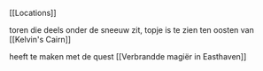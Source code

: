 [[Locations]]

toren die deels onder de sneeuw zit, topje is te zien ten oosten van [[Kelvin's Cairn]]

heeft te maken met de quest [[Verbrandde magiër in Easthaven]]

